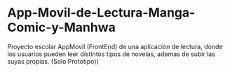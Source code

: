# App-Movil-de-Lectura-Manga-Comic-y-Manhwa
Proyecto escolar AppMovil (FrontEnd) de una aplicación de lectura, donde los usuarios pueden leer distintos tipos de novelas, ademas de subir las suyas propias.   (Solo Prototipo))
